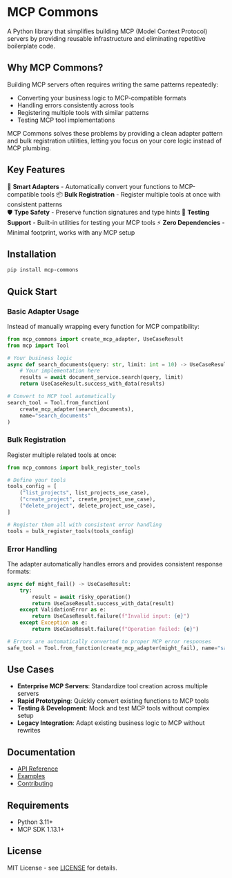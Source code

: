 # MCP Commons

A Python library that simplifies building MCP (Model Context Protocol) servers by providing reusable infrastructure and eliminating repetitive boilerplate code.

## Why MCP Commons?

Building MCP servers often requires writing the same patterns repeatedly:
- Converting your business logic to MCP-compatible formats
- Handling errors consistently across tools
- Registering multiple tools with similar patterns
- Testing MCP tool implementations

MCP Commons solves these problems by providing a clean adapter pattern and bulk registration utilities, letting you focus on your core logic instead of MCP plumbing.

## Key Features

🔧 **Smart Adapters** - Automatically convert your functions to MCP-compatible tools
📦 **Bulk Registration** - Register multiple tools at once with consistent patterns  
🛡️ **Type Safety** - Preserve function signatures and type hints
🧪 **Testing Support** - Built-in utilities for testing your MCP tools
⚡ **Zero Dependencies** - Minimal footprint, works with any MCP setup

## Installation

```bash
pip install mcp-commons
```

## Quick Start

### Basic Adapter Usage

Instead of manually wrapping every function for MCP compatibility:

```python
from mcp_commons import create_mcp_adapter, UseCaseResult
from mcp import Tool

# Your business logic
async def search_documents(query: str, limit: int = 10) -> UseCaseResult:
    # Your implementation here
    results = await document_service.search(query, limit)
    return UseCaseResult.success_with_data(results)

# Convert to MCP tool automatically
search_tool = Tool.from_function(
    create_mcp_adapter(search_documents), 
    name="search_documents"
)
```

### Bulk Registration

Register multiple related tools at once:

```python
from mcp_commons import bulk_register_tools

# Define your tools
tools_config = [
    ("list_projects", list_projects_use_case),
    ("create_project", create_project_use_case), 
    ("delete_project", delete_project_use_case),
]

# Register them all with consistent error handling
tools = bulk_register_tools(tools_config)
```

### Error Handling

The adapter automatically handles errors and provides consistent response formats:

```python
async def might_fail() -> UseCaseResult:
    try:
        result = await risky_operation()
        return UseCaseResult.success_with_data(result)
    except ValidationError as e:
        return UseCaseResult.failure(f"Invalid input: {e}")
    except Exception as e:
        return UseCaseResult.failure(f"Operation failed: {e}")

# Errors are automatically converted to proper MCP error responses
safe_tool = Tool.from_function(create_mcp_adapter(might_fail), name="safe_operation")
```

## Use Cases

- **Enterprise MCP Servers**: Standardize tool creation across multiple servers
- **Rapid Prototyping**: Quickly convert existing functions to MCP tools
- **Testing & Development**: Mock and test MCP tools without complex setup
- **Legacy Integration**: Adapt existing business logic to MCP without rewrites

## Documentation

- [API Reference](https://github.com/dawsonlp/mcp-commons/wiki)
- [Examples](https://github.com/dawsonlp/mcp-commons/tree/main/examples)
- [Contributing](https://github.com/dawsonlp/mcp-commons/blob/main/CONTRIBUTING.md)

## Requirements

- Python 3.11+
- MCP SDK 1.13.1+

## License

MIT License - see [LICENSE](LICENSE) for details.
